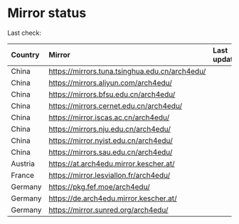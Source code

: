 <script src="./time.js"></script>
# Mirror status
Last check: <script type="text/javascript">localize(1732073533.4705527);</script>

|Country|Mirror|Last update|
|:------|:-----|:----------|
|China|https://mirrors.tuna.tsinghua.edu.cn/arch4edu/|<script type="text/javascript">localize(1732041759);</script>|
|China|https://mirrors.aliyun.com/arch4edu/|<script type="text/javascript">localize(1732041759);</script>|
|China|https://mirrors.bfsu.edu.cn/arch4edu/|<script type="text/javascript">localize(1732041759);</script>|
|China|https://mirrors.cernet.edu.cn/arch4edu/|<script type="text/javascript">localize(1732041759);</script>|
|China|https://mirror.iscas.ac.cn/arch4edu/|<script type="text/javascript">localize(1732041759);</script>|
|China|https://mirrors.nju.edu.cn/arch4edu/|<script type="text/javascript">localize(1731998723);</script>|
|China|https://mirror.nyist.edu.cn/arch4edu/|<script type="text/javascript">localize(1731998723);</script>|
|China|https://mirrors.sau.edu.cn/arch4edu/|<script type="text/javascript">localize(1729319991);</script>|
|Austria|https://at.arch4edu.mirror.kescher.at/|<script type="text/javascript">localize(1732041759);</script>|
|France|https://mirror.lesviallon.fr/arch4edu/|<script type="text/javascript">localize(1732041759);</script>|
|Germany|https://pkg.fef.moe/arch4edu/|<script type="text/javascript">localize(1732041759);</script>|
|Germany|https://de.arch4edu.mirror.kescher.at/|<script type="text/javascript">localize(1732041759);</script>|
|Germany|https://mirror.sunred.org/arch4edu/|<script type="text/javascript">localize(1732041759);</script>|

<script src="./tablefilter/tablefilter.js"></script>
<script src="./table.js"></script>